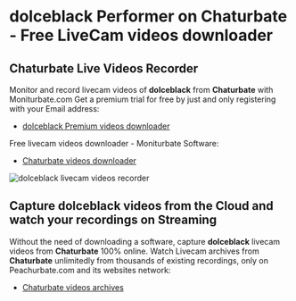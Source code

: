 # dolceblack Performer on Chaturbate - Free LiveCam videos downloader

## Chaturbate Live Videos Recorder

Monitor and record livecam videos of **dolceblack** from **Chaturbate** with Moniturbate.com
Get a premium trial for free by just and only registering with your Email address:
* [dolceblack Premium videos downloader](https://moniturbate.com/request-demo-licence-key.html)

Free livecam videos downloader - Moniturbate Software:
* [Chaturbate videos downloader](https://moniturbate.com/moniturbate-download-software.html)

![dolceblack livecam videos recorder](https://peachurnet.com/templates/moniturbate-software.png)


## Capture dolceblack videos from the Cloud and watch your recordings on Streaming

Without the need of downloading a software, capture **dolceblack** livecam videos from **Chaturbate** 100% online.
Watch Livecam archives from **Chaturbate** unlimitedly from thousands of existing recordings, only on Peachurbate.com and its websites network:
* [Chaturbate videos archives](https://peachurnet.com/)